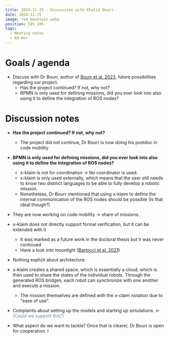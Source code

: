 ```yaml
---
title: 2024-11-25 - Discussion with Khalid Bourr
date: 2024-11-25
image: red_mountain.webp
position: 50% 20%
tags:
  - Meeting-notes
  - Ad-Hoc
---
```


# Goals / agenda

- Discuss with Dr Bourr, author of [Bourr  et al. 2023](https://pubblicazioni.unicam.it/handle/11581/484448), future possibilities regarding our project.
	- Has the project continued? If not, why not?
	- BPMN is only used for defining missions, did you ever look into also using it to define the integration of ROS nodes?

# Discussion notes

- **Has the project continued? If not, why not?**
	- The project did not continue, Dr Bourr is now doing his postdoc in code mobility

- **BPMN is only used for defining missions, did you ever look into also using it to define the integration of ROS nodes?**
	- x-klaim is not for coordination -> No coordinator is used.
	- x-klaim is only used externally, which means that the user still needs to know two distinct languages to be able to fully develop a robotic mission.
	- Nonetheless, Dr Bourr mentioned that using x-klaim to define the internal communication of the ROS nodes should be possible (Is that ideal though?)

- They are now working on code mobility -> share of missions.
- x-klaim does not directly support formal verification, but it can be extended with it
	- It was marked as a future work in the doctoral thesis but it was never continued
	- Have a look into moonlight ([Bartocci  et al. 2021](http://arxiv.org/abs/2104.14333))
- Nothing explicit about architecture. 
- x-klaim creates a shared space, which is essentially a cloud, which is then used to share the states of the individual robots. Through the generated ROS bridges, each robot can synchronize with one another and execute a mission.
	- The mission themselves are defined with the x-claim notation due to "ease of use".
- Complaints about setting up the models and starting up simulations. <- <span style="color:rgb(94, 135, 201)">(Could we support this?)</span>
- What aspect do we want to tackle? Once that is clearer, Dr Bourr is open for cooperation. l
 
